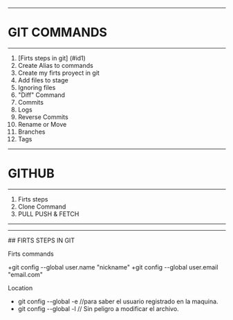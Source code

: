 ***
# GIT COMMANDS
***

1. [Firts steps in git] (#id1) 
2. Create Alias to commands
3. Create my firts proyect in git
4. Add files to stage
5. Ignoring files
6. "Diff" Command
7. Commits
8. Logs
9. Reverse Commits
10. Rename or Move
11. Branches
12. Tags

***
# GITHUB
***

1. Firts steps
2. Clone Command
3. PULL PUSH & FETCH

***
***
<div id='id1' />
## FIRTS STEPS IN GIT

Firts commands 

+git config --global user.name "nickname"
+git config --global user.email "email.com"

Location

+ git config --global -e	//para saber el usuario registrado en la maquina.
+ git config --global -l // Sin peligro a modificar el archivo.

##

